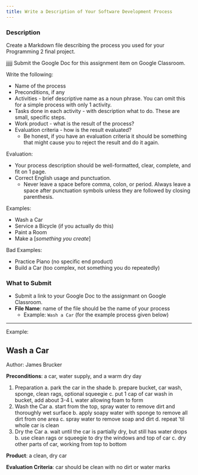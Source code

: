 ```yaml
---
title: Write a Description of Your Software Development Process
---
```


### Description

Create a Markdown file describing the process you used for your Programming 2 final project.

jjjjj
Submit the Google Doc for this assignment item on Google Classroom.

Write the following:

* Name of the process
* Preconditions, if any
* Activities - brief descriptive name as a noun phrase. You can omit this for a simple process with only 1 activity.
* Tasks done in each activity - with description what to do.  These are small, specific steps.
* Work product - what is the result of the process?
* Evaluation criteria - how is the result evaluated? 
  - Be honest, if you have an evaluation criteria it should be something that might cause you to reject the result and do it again.

Evaluation:

* Your process description should be well-formatted, clear, complete, and fit on 1 page.
* Correct English usage and punctuation.
  - Never leave a space before comma, colon, or period.  Always leave a space after punctuation symbols unless they are followed by closing parenthesis.

Examples:
* Wash a Car
* Service a Bicycle (if you actually do this)
* Paint a Room
* Make a [*something you create*]

Bad Examples:
* Practice Piano (no specific end product)
* Build a Car (too complex, not something you do repeatedly)

### What to Submit

* Submit a link to your Google Doc to the assignmant on Google Classroom.
* **File Name**: name of the file should be the name of your process
  - Example: `Wash a Car` (for the example process given below)


---
Example:

## Wash a Car

Author: James Brucker

**Preconditions**: a car, water supply, and a warm dry day

1. Preparation
   a. park the car in the shade
   b. prepare bucket, car wash, sponge, clean rags, optional squeegie
   c. put 1 cap of car wash in bucket, add about 3-4 L water allowing foam to form
2. Wash the Car
   a. start from the top, spray water to remove dirt and thoroughly wet surface
   b. apply soapy water with sponge to remove all dirt from one area
   c. spray water to remove soap and dirt
   d. repeat 'til whole car is clean
3. Dry the Car
   a. wait until the car is partially dry, but still has water drops
   b. use clean rags or squeegie to dry the windows and top of car
   c. dry other parts of car, working from top to bottom

**Product**: a clean, dry car

**Evaluation Criteria**: car should be clean with no dirt or water marks
